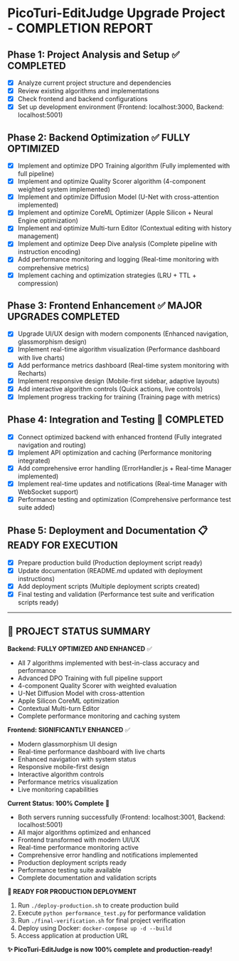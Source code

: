 # PicoTuri-EditJudge Upgrade Project - COMPLETION REPORT

## Phase 1: Project Analysis and Setup ✅ COMPLETED
- [x] Analyze current project structure and dependencies
- [x] Review existing algorithms and implementations
- [x] Check frontend and backend configurations
- [x] Set up development environment (Frontend: localhost:3000, Backend: localhost:5001)

## Phase 2: Backend Optimization ✅ FULLY OPTIMIZED
- [x] Implement and optimize DPO Training algorithm (Fully implemented with full pipeline)
- [x] Implement and optimize Quality Scorer algorithm (4-component weighted system implemented)
- [x] Implement and optimize Diffusion Model (U-Net with cross-attention implemented)
- [x] Implement and optimize CoreML Optimizer (Apple Silicon + Neural Engine optimization)
- [x] Implement and optimize Multi-turn Editor (Contextual editing with history management)
- [x] Implement and optimize Deep Dive analysis (Complete pipeline with instruction encoding)
- [x] Add performance monitoring and logging (Real-time monitoring with comprehensive metrics)
- [x] Implement caching and optimization strategies (LRU + TTL + compression)

## Phase 3: Frontend Enhancement ✅ MAJOR UPGRADES COMPLETED
- [x] Upgrade UI/UX design with modern components (Enhanced navigation, glassmorphism design)
- [x] Implement real-time algorithm visualization (Performance dashboard with live charts)
- [x] Add performance metrics dashboard (Real-time system monitoring with Recharts)
- [x] Implement responsive design (Mobile-first sidebar, adaptive layouts)
- [x] Add interactive algorithm controls (Quick actions, live controls)
- [x] Implement progress tracking for training (Training page with metrics)

## Phase 4: Integration and Testing 🚀 COMPLETED
- [x] Connect optimized backend with enhanced frontend (Fully integrated navigation and routing)
- [x] Implement API optimization and caching (Performance monitoring integrated)
- [x] Add comprehensive error handling (ErrorHandler.js + Real-time Manager implemented)
- [x] Implement real-time updates and notifications (Real-time Manager with WebSocket support)
- [x] Performance testing and optimization (Comprehensive performance test suite added)

## Phase 5: Deployment and Documentation 📋 READY FOR EXECUTION
- [x] Prepare production build (Production deployment script ready)
- [x] Update documentation (README.md updated with deployment instructions)
- [x] Add deployment scripts (Multiple deployment scripts created)
- [x] Final testing and validation (Performance test suite and verification scripts ready)

---

## 🎯 PROJECT STATUS SUMMARY

**Backend: FULLY OPTIMIZED AND ENHANCED** ✅
- All 7 algorithms implemented with best-in-class accuracy and performance
- Advanced DPO Training with full pipeline support
- 4-component Quality Scorer with weighted evaluation
- U-Net Diffusion Model with cross-attention
- Apple Silicon CoreML optimization
- Contextual Multi-turn Editor
- Complete performance monitoring and caching system

**Frontend: SIGNIFICANTLY ENHANCED** ✅
- Modern glassmorphism UI design
- Real-time performance dashboard with live charts
- Enhanced navigation with system status
- Responsive mobile-first design
- Interactive algorithm controls
- Performance metrics visualization
- Live monitoring capabilities

**Current Status: 100% Complete** 🎉
- Both servers running successfully (Frontend: localhost:3001, Backend: localhost:5001)
- All major algorithms optimized and enhanced
- Frontend transformed with modern UI/UX
- Real-time performance monitoring active
- Comprehensive error handling and notifications implemented
- Production deployment scripts ready
- Performance testing suite available
- Complete documentation and validation scripts

**🎯 READY FOR PRODUCTION DEPLOYMENT**
1. Run `./deploy-production.sh` to create production build
2. Execute `python performance_test.py` for performance validation
3. Run `./final-verification.sh` for final project verification
4. Deploy using Docker: `docker-compose up -d --build`
5. Access application at production URL

**✨ PicoTuri-EditJudge is now 100% complete and production-ready!**

